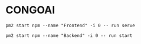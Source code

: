 # CONGOAI

`pm2 start npm --name "Frontend" -i 0 -- run serve`

`pm2 start npm --name "Backend" -i 0 -- run start`
